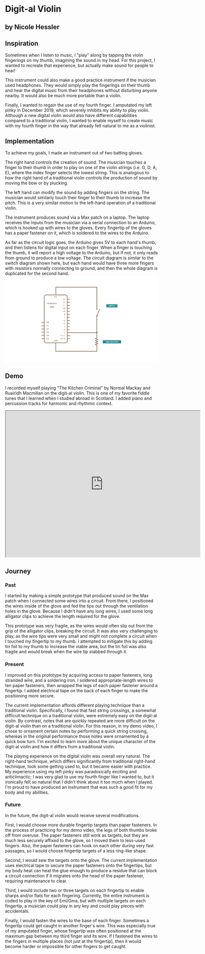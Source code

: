 # Digit-al Violin

## by Nicole Hessler

## Inspiration

Sometimes when I listen to music, I "play" along by tapping the violin fingerings on my thumb, imagining the sound in my head. For this project, I wanted to recreate that experience, but actually make sound for people to hear!

This instrument could also make a good practice instrument if the musician used headphones. They would simply play the fingerings on their thumb and hear the digital music from their headphones without disturbing anyone nearby. It would also be much more portable than a violin.

Finally, I wanted to regain the use of my fourth finger. I amputated my left pinky in December 2019, which severely inhibits my ability to play violin. Although a new digital violin would also have different capabilities compared to a traditional violin, I wanted to enable myself to create music with my fourth finger in the way that already felt natural to me as a violinist.

## Implementation

To achieve my goals, I made an instrument out of two batting gloves.

The right hand controls the creation of sound. The musician touches a finger to their thumb in order to play on one of the violin strings (i.e. G, D, A, E), where the index finger selects the lowest string. This is analogous to how the right hand of a traditional violin controls the production of sound by moving the bow or by plucking.

The left hand can modify the sound by adding fingers on the string. The musician would similarly touch their finger to their thumb to increase the pitch. This is a very similar motion to the left-hand operation of a traditional violin.

The instrument produces sound via a Max patch on a laptop. The laptop receives the inputs from the musician via a serial connection to an Arduino, which is hooked up with wires to the gloves. Every fingertip of the gloves has a paper fastener on it, which is soldered to the wires to the Arduino.

As far as the circuit logic goes, the Arduino gives 5V to each hand's thumb, and then listens for digital input on each finger. When a finger is touching the thumb, it will report a high voltage to the Arduino, but if not, it only reads from ground to produce a low voltage. The circuit diagram is similar to the switch diagram shown here, but each hand would have three more fingers with resistors normally connecting to ground, and then the whole diagram is duplicated for the second hand.
![Schematic of one finger's circuit](https://github.com/HesslerN/Digit-al_Violin/blob/main/schematic.png?raw=true)

## Demo

I recorded myself playing "The Kitchen Criminal" by Normal Mackay and Ruairidh Macmillan on the digit-al violin. This is one of my favorite fiddle tunes that I learned when I studied abroad in Scotland. I added piano and percussion tracks for harmonic and rhythmic context.

<iframe src="https://drive.google.com/file/d/1Y-dVDtQO0wPMeMUaNlq0SF867UaiCSOH/preview" width="640" height="480"></iframe>

## Journey

### Past

I started by making a simple prototype that produced sound on the Max patch when I connected some wires into a circuit. From there, I positioned the wires inside of the glove and fed the tips out through the ventilation holes in the glove. Because I didn't have any long wires, I used some long alligator clips to achieve the length required for the glove.

This prototype was very fragile, as the wires would often slip out from the grip of the alligator clips, breaking the circuit. It was also very challenging to play, as the wire tips were very small and might not complete a circuit when I touched my fingertip to my thumb. I attempted to mitigate this by adding tin foil to my thumb to increase the viable area, but the tin foil was also fragile and would break when the wire tip stabbed through it.

### Present

I improved on this prototype by acquiring access to paper fasteners, long stranded wire, and a soldering iron. I soldered appropriate-length wires to ten paper fasteners, then wrapped the legs of each paper fastener around a fingertip. I added electrical tape on the back of each finger to make the positioning more secure.

The current implementation affords different playing technique than a traditional violin. Specifically, I found that fast string crossings, a somewhat difficult technique on a traditional violin, were extremely easy on the digit-al violin. By contrast, notes that are quickly repeated are more difficult on the digit-al violin than on a traditional violin. For this reason, in my demo video, I chose to ornament certain notes by performing a quick string crossing, whereas in the original performance those notes were ornamented by a quick bow turn. I'm excited to learn more about the unique character of the digit-al violin and how it differs from a traditional violin.

The playing experience on the digital violin was overall very natural. The right-hand technique, which differs significantly from traditional right-hand technique, took some getting used to, but it became easier with practice. My experience using my left pinky was paradoxically exciting and anticlimactic; I was very glad to use my fourth finger like I wanted to, but it ironically felt so natural that I didn't think about it too much when I played. I'm proud to have produced an instrument that was such a good fit for my body and my abilities.

### Future

In the future, the digit-al violin would receive several modifications.

First, I would choose more durable fingertip targets than paper fasteners. In the process of practicing for my demo video, the legs of both thumbs broke off from overuse. The paper fasteners still work as targets, but they are much less securely affixed to the glove, so I moved them to less-used fingers. Also, the paper fasteners can hook on each other during very fast passages, so I would choose fingertip targets of a less ring-like shape.

Second, I would sew the targets onto the glove. The current implementation uses electrical tape to secure the paper fasteners onto the fingertips, but my body heat can heat the glue enough to produce a residue that can block a circuit connection if it migrates onto the head of the paper fastener, requiring maintenance to clear.

Third, I would include two or three targets on each fingertip to enable sharps and/or flats for each fingering. Currently, the entire instrument is coded to play in the key of Emi/Gma, but with multiple targets on each fingertip, a musician could play in any key and could play pieces with accidentals.

Finally, I would fasten the wires to the base of each finger. Sometimes a fingertip could get caught in another finger's wire. This was especially true of my amputated finger, whose fingertip was often positioned at the maximum gap between my third finger and its wire. If I fastened the wires to the fingers in multiple places (not just at the fingertip), then it would become harder or impossible for other fingers to get caught.
